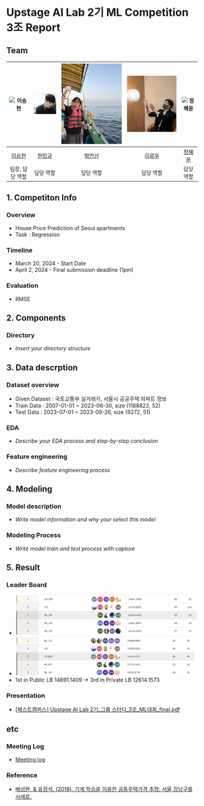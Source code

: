 # Upstage AI Lab 2기 ML Competition 3조 Report

## Team

| ![이승현](https://avatars.githubusercontent.com/u/66935871?v=4) | ![한민규](https://github.com/UpstageAILab2/upstage-ml-regression-3/blob/main/imgs/MangooH.png) | ![박언선](https://github.com/UpstageAILab2/upstage-ml-regression-3/blob/main/imgs/eonseon.png) | ![이광우](https://github.com/UpstageAILab2/upstage-ml-regression-3/blob/main/imgs/kwangwoo.png) | ![정혜윤](https://avatars.githubusercontent.com/u/118159352?v=4) |
| :--------------------------------------------------------------: | :--------------------------------------------------------------: | :--------------------------------------------------------------: | :--------------------------------------------------------------: | :--------------------------------------------------------------: |
|            [이승현](https://github.com/EffortLEE1008)             |            [한민규](https://github.com/MangooH)             |            [박언선](https://github.com/eonpark)             |            [이광우](https://github.com/UpstageAILab)             |            [정혜윤](https://github.com/Hye-yoonJeong)             |
|                            팀장, 담당 역할                             |                            담당 역할                             |                            담당 역할                             |                            담당 역할                             |                            담당 역할                             |

## 1. Competiton Info

### Overview

- House Price Prediction of Seoul apartments
- Task : Regression

### Timeline

- March 20, 2024 - Start Date
- April 2, 2024 - Final submission deadline (1pm)

### Evaluation

- RMSE

## 2. Components

### Directory

- _Insert your directory structure_

## 3. Data descrption

### Dataset overview

- Given Dataset : 국토교통부 실거래가, 서울시 공공주택 아파트 정보
- Train Data : 2007-01-01 ~ 2023-06-30, size (1188822, 52)
- Test Data : 2023-07-01 ~ 2023-09-26, size (9272, 51)

### EDA

- _Describe your EDA process and step-by-step conclusion_

### Feature engineering

- _Describe feature engineering process_

## 4. Modeling

### Model description

- _Write model information and why your select this model_

### Modeling Process

- _Write model train and test process with capture_

## 5. Result

### Leader Board

- ![publicLB](https://github.com/UpstageAILab2/upstage-ml-regression-3/blob/main/imgs/publicLB.png)
- ![privateLB](https://github.com/UpstageAILab2/upstage-ml-regression-3/blob/main/imgs/privateLB.png)
- 1st in Public LB 14691.1409 → 3rd in Private LB 12614.1573

### Presentation

- [[패스트캠퍼스] Upstage AI Lab 2기_그룹 스터디_3조_ML대회_final.pdf ](https://github.com/UpstageAILab2/upstage-ml-regression-3/blob/main/docs/pdf/%5B%ED%8C%A8%EC%8A%A4%ED%8A%B8%EC%BA%A0%ED%8D%BC%EC%8A%A4%5D%20Upstage%20AI%20Lab%202%EA%B8%B0_%EA%B7%B8%EB%A3%B9%20%EC%8A%A4%ED%84%B0%EB%94%94_3%EC%A1%B0_ML%EB%8C%80%ED%9A%8C_final.pdf)

## etc

### Meeting Log

- [Meeting log](https://www.notion.so/f6317c9bc94c436db7c85008be72feb7?v=35c93e65be114867af23a0365ff9e1a0)

### Reference

- [배성완, & 유정석. (2018). 기계 학습을 이용한 공동주택가격 추정: 서울 강남구를 사례로.](http://www.kreaa.or.kr/data/vol24-1/24_01_05.pdf)

